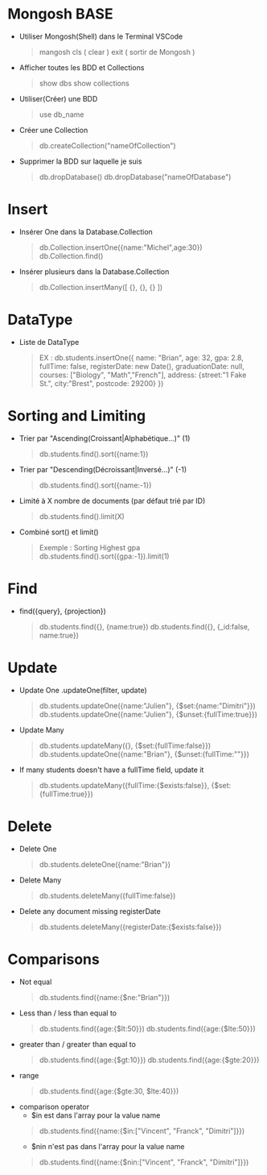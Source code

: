 # Mongosh BASE

- Utiliser Mongosh(Shell) dans le Terminal VSCode

  > mangosh
  > cls ( clear )
  > exit ( sortir de Mongosh )

- Afficher toutes les BDD et Collections

  > show dbs
  > show collections

- Utiliser(Créer) une BDD
  > use db_name
- Créer une Collection
  > db.createCollection("nameOfCollection")
- Supprimer la BDD sur laquelle je suis
  > db.dropDatabase()
  > db.dropDatabase("nameOfDatabase")

# Insert

- Insérer One dans la Database.Collection
  > db.Collection.insertOne({name:"Michel",age:30})
  > db.Collection.find()
- Insérer plusieurs dans la Database.Collection
  > db.Collection.insertMany([ {}, {}, {} ])

# DataType

- Liste de DataType
  > EX : db.students.insertOne({ name: "Brian",
                                   age: 32,
                                   gpa: 2.8,
                                   fullTime: false,
                                   registerDate: new Date(),
                                   graduationDate: null,
                                   courses: ["Biology", "Math","French"],
                                   address: {street:"1 Fake St.",
                                             city:"Brest",
                                             postcode: 29200}
  })

# Sorting and Limiting

- Trier par "Ascending(Croissant|Alphabétique...)" (1)

  > db.students.find().sort({name:1})

- Trier par "Descending(Décroissant|Inversé...)" (-1)

  > db.students.find().sort({name:-1})

- Limité à X nombre de documents (par défaut trié par ID)

  > db.students.find().limit(X)

- Combiné sort() et limit()
  > Exemple : Sorting Highest gpa
  > db.students.find().sort({gpa:-1}).limit(1)

# Find

- find({query}, {projection})
  > db.students.find({}, {name:true})
  > db.students.find({}, {\_id:false, name:true})

# Update

- Update One .updateOne(filter, update)

  > db.students.updateOne({name:"Julien"}, {$set:{name:"Dimitri"}})
  > db.students.updateOne({name:"Julien"}, {$unset:{fullTime:true}})

- Update Many

  > db.students.updateMany({}, {$set:{fullTime:false}})
  > db.students.updateOne({name:"Brian"}, {$unset:{fullTime:""}})

- If many students doesn't have a fullTime field, update it
  > db.students.updateMany({fullTime:{$exists:false}}, {$set:{fullTime:true}})

# Delete

- Delete One
  > db.students.deleteOne({name:"Brian"})
- Delete Many
  > db.students.deleteMany({fullTime:false})
- Delete any document missing registerDate
  > db.students.deleteMany({registerDate:{$exists:false}})

# Comparisons

- Not equal
  > db.students.find({name:{$ne:"Brian"}})
- Less than / less than equal to
  > db.students.find({age:{$lt:50}})
  > db.students.find({age:{$lte:50}})
- greater than / greater than equal to
  > db.students.find({age:{$gt:10}})
  > db.students.find({age:{$gte:20}})
- range
  > db.students.find({age:{$gte:30, $lte:40}})
- comparison operator
    - $in est dans l'array pour la value name
  > db.students.find({name:{$in:["Vincent", "Franck", "Dimitri"]}})
    - $nin n'est pas dans l'array pour la value name
  > db.students.find({name:{$nin:["Vincent", "Franck", "Dimitri"]}})
